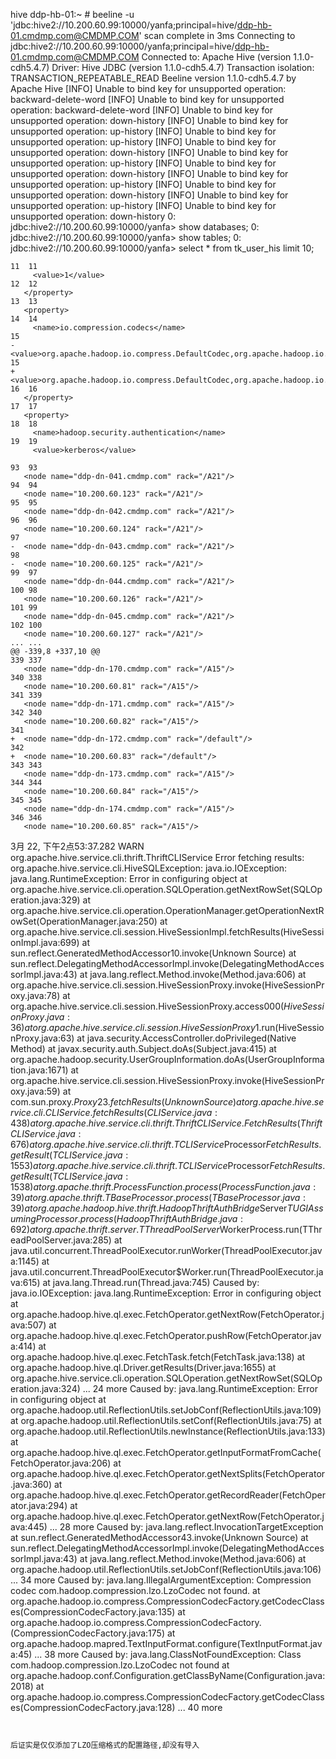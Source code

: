 hive
ddp-hb-01:~ # beeline -u 'jdbc:hive2://10.200.60.99:10000/yanfa;principal=hive/ddp-hb-01.cmdmp.com@CMDMP.COM'
scan complete in 3ms
Connecting to jdbc:hive2://10.200.60.99:10000/yanfa;principal=hive/ddp-hb-01.cmdmp.com@CMDMP.COM
Connected to: Apache Hive (version 1.1.0-cdh5.4.7)
Driver: Hive JDBC (version 1.1.0-cdh5.4.7)
Transaction isolation: TRANSACTION_REPEATABLE_READ
Beeline version 1.1.0-cdh5.4.7 by Apache Hive
[INFO] Unable to bind key for unsupported operation: backward-delete-word
[INFO] Unable to bind key for unsupported operation: backward-delete-word
[INFO] Unable to bind key for unsupported operation: down-history
[INFO] Unable to bind key for unsupported operation: up-history
[INFO] Unable to bind key for unsupported operation: up-history
[INFO] Unable to bind key for unsupported operation: down-history
[INFO] Unable to bind key for unsupported operation: up-history
[INFO] Unable to bind key for unsupported operation: down-history
[INFO] Unable to bind key for unsupported operation: up-history
[INFO] Unable to bind key for unsupported operation: down-history
[INFO] Unable to bind key for unsupported operation: up-history
[INFO] Unable to bind key for unsupported operation: down-history
0: jdbc:hive2://10.200.60.99:10000/yanfa> show databases;
0: jdbc:hive2://10.200.60.99:10000/yanfa> show tables;
0: jdbc:hive2://10.200.60.99:10000/yanfa> select * from tk_user_his limit 10;


```
11	11	
     <value>1</value>
12	12	
   </property>
13	13	
   <property>
14	14	
     <name>io.compression.codecs</name>
15		
-    <value>org.apache.hadoop.io.compress.DefaultCodec,org.apache.hadoop.io.compress.GzipCodec,org.apache.hadoop.io.compress.BZip2Codec,org.apache.hadoop.io.compress.DeflateCodec,org.apache.hadoop.io.compress.SnappyCodec,org.apache.hadoop.io.compress.Lz4Codec</value>
15	
+    <value>org.apache.hadoop.io.compress.DefaultCodec,org.apache.hadoop.io.compress.GzipCodec,org.apache.hadoop.io.compress.BZip2Codec,org.apache.hadoop.io.compress.DeflateCodec,org.apache.hadoop.io.compress.SnappyCodec,org.apache.hadoop.io.compress.Lz4Codec,com.hadoop.compression.lzo.LzoCodec,com.hadoop.compression.lzo.LzopCodec</value>
16	16	
   </property>
17	17	
   <property>
18	18	
     <name>hadoop.security.authentication</name>
19	19	
     <value>kerberos</value>

```

```
93	93	
   <node name="ddp-dn-041.cmdmp.com" rack="/A21"/>
94	94	
   <node name="10.200.60.123" rack="/A21"/>
95	95	
   <node name="ddp-dn-042.cmdmp.com" rack="/A21"/>
96	96	
   <node name="10.200.60.124" rack="/A21"/>
97		
-  <node name="ddp-dn-043.cmdmp.com" rack="/A21"/>
98		
-  <node name="10.200.60.125" rack="/A21"/>
99	97	
   <node name="ddp-dn-044.cmdmp.com" rack="/A21"/>
100	98	
   <node name="10.200.60.126" rack="/A21"/>
101	99	
   <node name="ddp-dn-045.cmdmp.com" rack="/A21"/>
102	100	
   <node name="10.200.60.127" rack="/A21"/>
...	...	
@@ -339,8 +337,10 @@
339	337	
   <node name="ddp-dn-170.cmdmp.com" rack="/A15"/>
340	338	
   <node name="10.200.60.81" rack="/A15"/>
341	339	
   <node name="ddp-dn-171.cmdmp.com" rack="/A15"/>
342	340	
   <node name="10.200.60.82" rack="/A15"/>
341	
+  <node name="ddp-dn-172.cmdmp.com" rack="/default"/>
342	
+  <node name="10.200.60.83" rack="/default"/>
343	343	
   <node name="ddp-dn-173.cmdmp.com" rack="/A15"/>
344	344	
   <node name="10.200.60.84" rack="/A15"/>
345	345	
   <node name="ddp-dn-174.cmdmp.com" rack="/A15"/>
346	346	
   <node name="10.200.60.85" rack="/A15"/>
```     

3月 22, 下午2点53:37.282	WARN	org.apache.hive.service.cli.thrift.ThriftCLIService	
Error fetching results: 
org.apache.hive.service.cli.HiveSQLException: java.io.IOException: java.lang.RuntimeException: Error in configuring object
	at org.apache.hive.service.cli.operation.SQLOperation.getNextRowSet(SQLOperation.java:329)
	at org.apache.hive.service.cli.operation.OperationManager.getOperationNextRowSet(OperationManager.java:250)
	at org.apache.hive.service.cli.session.HiveSessionImpl.fetchResults(HiveSessionImpl.java:699)
	at sun.reflect.GeneratedMethodAccessor10.invoke(Unknown Source)
	at sun.reflect.DelegatingMethodAccessorImpl.invoke(DelegatingMethodAccessorImpl.java:43)
	at java.lang.reflect.Method.invoke(Method.java:606)
	at org.apache.hive.service.cli.session.HiveSessionProxy.invoke(HiveSessionProxy.java:78)
	at org.apache.hive.service.cli.session.HiveSessionProxy.access$000(HiveSessionProxy.java:36)
	at org.apache.hive.service.cli.session.HiveSessionProxy$1.run(HiveSessionProxy.java:63)
	at java.security.AccessController.doPrivileged(Native Method)
	at javax.security.auth.Subject.doAs(Subject.java:415)
	at org.apache.hadoop.security.UserGroupInformation.doAs(UserGroupInformation.java:1671)
	at org.apache.hive.service.cli.session.HiveSessionProxy.invoke(HiveSessionProxy.java:59)
	at com.sun.proxy.$Proxy23.fetchResults(Unknown Source)
	at org.apache.hive.service.cli.CLIService.fetchResults(CLIService.java:438)
	at org.apache.hive.service.cli.thrift.ThriftCLIService.FetchResults(ThriftCLIService.java:676)
	at org.apache.hive.service.cli.thrift.TCLIService$Processor$FetchResults.getResult(TCLIService.java:1553)
	at org.apache.hive.service.cli.thrift.TCLIService$Processor$FetchResults.getResult(TCLIService.java:1538)
	at org.apache.thrift.ProcessFunction.process(ProcessFunction.java:39)
	at org.apache.thrift.TBaseProcessor.process(TBaseProcessor.java:39)
	at org.apache.hadoop.hive.thrift.HadoopThriftAuthBridge$Server$TUGIAssumingProcessor.process(HadoopThriftAuthBridge.java:692)
	at org.apache.thrift.server.TThreadPoolServer$WorkerProcess.run(TThreadPoolServer.java:285)
	at java.util.concurrent.ThreadPoolExecutor.runWorker(ThreadPoolExecutor.java:1145)
	at java.util.concurrent.ThreadPoolExecutor$Worker.run(ThreadPoolExecutor.java:615)
	at java.lang.Thread.run(Thread.java:745)
Caused by: java.io.IOException: java.lang.RuntimeException: Error in configuring object
	at org.apache.hadoop.hive.ql.exec.FetchOperator.getNextRow(FetchOperator.java:507)
	at org.apache.hadoop.hive.ql.exec.FetchOperator.pushRow(FetchOperator.java:414)
	at org.apache.hadoop.hive.ql.exec.FetchTask.fetch(FetchTask.java:138)
	at org.apache.hadoop.hive.ql.Driver.getResults(Driver.java:1655)
	at org.apache.hive.service.cli.operation.SQLOperation.getNextRowSet(SQLOperation.java:324)
	... 24 more
Caused by: java.lang.RuntimeException: Error in configuring object
	at org.apache.hadoop.util.ReflectionUtils.setJobConf(ReflectionUtils.java:109)
	at org.apache.hadoop.util.ReflectionUtils.setConf(ReflectionUtils.java:75)
	at org.apache.hadoop.util.ReflectionUtils.newInstance(ReflectionUtils.java:133)
	at org.apache.hadoop.hive.ql.exec.FetchOperator.getInputFormatFromCache(FetchOperator.java:206)
	at org.apache.hadoop.hive.ql.exec.FetchOperator.getNextSplits(FetchOperator.java:360)
	at org.apache.hadoop.hive.ql.exec.FetchOperator.getRecordReader(FetchOperator.java:294)
	at org.apache.hadoop.hive.ql.exec.FetchOperator.getNextRow(FetchOperator.java:445)
	... 28 more
Caused by: java.lang.reflect.InvocationTargetException
	at sun.reflect.GeneratedMethodAccessor43.invoke(Unknown Source)
	at sun.reflect.DelegatingMethodAccessorImpl.invoke(DelegatingMethodAccessorImpl.java:43)
	at java.lang.reflect.Method.invoke(Method.java:606)
	at org.apache.hadoop.util.ReflectionUtils.setJobConf(ReflectionUtils.java:106)
	... 34 more
Caused by: java.lang.IllegalArgumentException: Compression codec com.hadoop.compression.lzo.LzoCodec not found.
	at org.apache.hadoop.io.compress.CompressionCodecFactory.getCodecClasses(CompressionCodecFactory.java:135)
	at org.apache.hadoop.io.compress.CompressionCodecFactory.<init>(CompressionCodecFactory.java:175)
	at org.apache.hadoop.mapred.TextInputFormat.configure(TextInputFormat.java:45)
	... 38 more
Caused by: java.lang.ClassNotFoundException: Class com.hadoop.compression.lzo.LzoCodec not found
	at org.apache.hadoop.conf.Configuration.getClassByName(Configuration.java:2018)
	at org.apache.hadoop.io.compress.CompressionCodecFactory.getCodecClasses(CompressionCodecFactory.java:128)
	... 40 more


```


后证实是仅仅添加了LZO压缩格式的配置路径,却没有导入